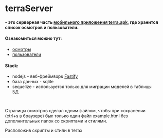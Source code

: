 # terraServer
#### - это  серверная часть [мобильного приложения terra.apk](https://github.com/dsa25/terraApp), где хранится список осмотров и пользователи.
#### Ознакомиться можно тут: 
- [осмотры](https://terraserver.dsa25.ru/list)
- [пользователи](https://terraserver.dsa25.ru/users)
#### 
#### Stack:
- nodejs - веб-фреймворк [Fastify](https://fastify.io)
- база данных - sqlite
- sequelize - используется только для миграции моделей в таблицы БД
</br>

<p>Страницы осмотров сделал одним файлом, чтобы при сохранении (ctrl+s в браузере) был только один файл example.html без дополнительных папок со скриптами и стилями.</p>
<p>Расположив скрипты и стили в тегах <script> и <style> соотверственно, в результате получил меньше удобств в разработке =) </p>
</br>

#### Screenshots:

<table>
  <tr>
    <td>Список осмотров</td>
    <td><img src="list.jpg"></td>
  </tr>
  <tr>
     <td>Фильтр поиска по осмотрам</td>
     <td><img src="filter.png"></td>
  </tr>
  <tr>
    <td>Несколько стилей добавил для печати документа</td>
    <td><img src="ctrl_p.jpg"></td>
   </tr>
</table>


